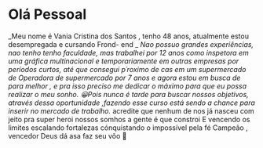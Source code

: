# Olá Pessoal
_Meu nome é Vania Cristina dos Santos , tenho 48 anos, atualmente estou desempregada e cursando Frond- end _
_Nao possuo grandes experiências, nao tenho tenho faculdade, mas trabalhei por 12 anos como inspetora em uma gráfica multinacional e_ 
_temporariamente em outras empresas por períodos curtos, até que consegui p´roximo de cas em um supermercado de Operadora de supermercado_
_por 7 anos e agora estou em busca de para melhor , e pra isso preciso  me dedicar o máximo para que eu possa realizar o meu sonho.
:grinning:Pois nunca é tarde para buscar nossos objetivos, através dessa oportunidade ,fazendo esse curso está sendo a chance para inserir no mercado de trabalho._ 
acredite que nenhum de nos já nasceu com jeito pra super heroi nossos somhos a gente é que constroi
E vencendo os limites escalando fortalezas cónquistando o impossível pela fé
Campeão , vencedor Deus dá asa faz seu võo 🦅

